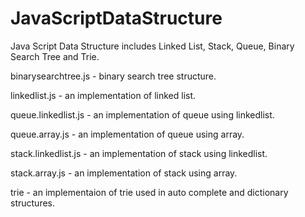 JavaScriptDataStructure
=======================

Java Script Data Structure includes Linked List, Stack, Queue, Binary Search Tree and Trie.


binarysearchtree.js - binary search tree structure.

linkedlist.js - an implementation of linked list.

queue.linkedlist.js - an implementation of queue using linkedlist.

queue.array.js - an implementation of queue using array.

stack.linkedlist.js - an implementation of stack using linkedlist.

stack.array.js - an implementation of stack using array.

trie - an implementaion of trie used in auto complete and dictionary structures.
